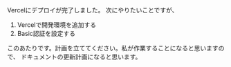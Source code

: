 Vercelにデプロイが完了しました。
次にやりたいことですが、

1. Vercelで開発環境を追加する
2. Basic認証を設定する

このあたりです。計画を立ててください。私が作業することになると思いますので、
ドキュメントの更新計画になると思います。
